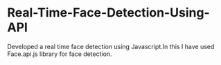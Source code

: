 # Real-Time-Face-Detection-Using-API
Developed a real time face detection using Javascript.In this I have used Face.api.js library for face detection.
